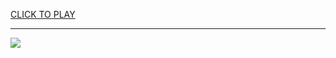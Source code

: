 
<a href="https://premium76.site?title=slot_machine_games_unblocked&ref=13M">CLICK TO PLAY</a></h3>
<hr>

<a href="https://premium76.site?title=slot_machine_games_unblocked&ref=13M"><img src="https://clearcache.store/games.png"></a>


